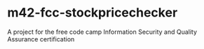# m42-fcc-stockpricechecker
A project for the free code camp Information Security and Quality Assurance certification
